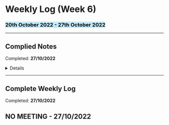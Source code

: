 # <strong>Weekly Log (Week 6)</strong>
### <mark style="background: #BDEBFF!important"><strong>20th October 2022 - 27th October 2022</strong>

---
## <strong>Complied Notes</strong>
Completed: **27/10/2022** 

<details>
<strong>Expanded Notes from Previous Meeting</strong></br>
Created a word document that went into more detail on the notes made with client.</br>

Dicuss more about the details with team in next meeting.

</details>

---

## <strong>Complete Weekly Log</strong>

Completed: **27/10/2022**  

## NO MEETING - 27/10/2022